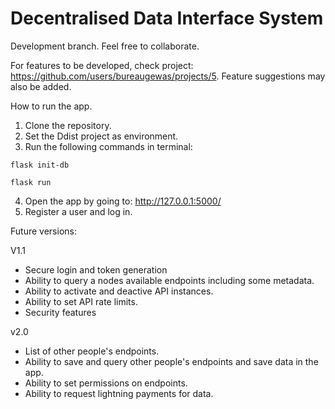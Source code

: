 # Decentralised Data Interface System

Development branch. Feel free to collaborate. 

For features to be developed, check project: https://github.com/users/bureaugewas/projects/5. Feature suggestions may also be added.

How to run the app.
1. Clone the repository.
2. Set the Ddist project as environment.
3. Run the following commands in terminal:

```flask init-db```

```flask run```

4. Open the app by going to: http://127.0.0.1:5000/
5. Register a user and log in.

Future versions:

V1.1
- Secure login and token generation
- Ability to query a nodes available endpoints including some metadata.
- Ability to activate and deactive API instances.
- Ability to set API rate limits.
- Security features

v2.0
- List of other people's endpoints.
- Ability to save and query other people's endpoints and save data in the app.
- Ability to set permissions on endpoints.
- Ability to request lightning payments for data.
